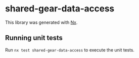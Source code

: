 # shared-gear-data-access

This library was generated with [Nx](https://nx.dev).

## Running unit tests

Run `nx test shared-gear-data-access` to execute the unit tests.
